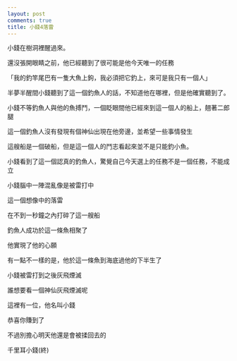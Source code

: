 ```yaml
---
layout: post
comments: true
title: 小錢4落雷
---
```



小錢在樹洞裡醒過來。

還沒張開眼睛之前，他已經聽到了很可能是他今天唯一的任務

「我的釣竿尾巴有一隻大魚上鉤，我必須把它釣上，來可是我只有一個人」

半夢半醒間小錢聽到了這一個釣魚人的話，不知道他在哪裡，但是他確實聽到了。

小錢不等釣魚人與他的魚搏鬥，一個眨眼間他已經來到這一個人的船上，翹著二郎腿

這一個釣魚人沒有發現有個神仙出現在他旁邊，並希望一些事情發生

這艘船是一個破船，但是這一個人的鬥志看起來並不是只能釣小魚。

小錢看到了這一個認真的釣魚人，驚覺自己今天選上的任務不是一個任務，不能成立

小錢腦中一陣混亂像是被雷打中

這一個想像中的落雷

在不到一秒鐘之內打碎了這一艘船

釣魚人成功於這一條魚相聚了

他實現了他的心願

有一點不一樣的是，他於這一條魚到海底過他的下半生了

小錢被雷打到之後灰飛煙滅

誰想要看一個神仙灰飛煙滅呢

這裡有一位，他名叫小錢

恭喜你賺到了

不過別擔心明天他還是會被揉回去的

千里耳小錢(終)
